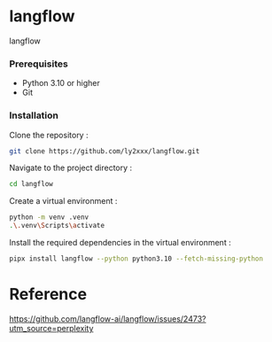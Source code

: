 # langflow
langflow

### Prerequisites
- Python 3.10 or higher
- Git

### Installation
Clone the repository :
```bash
git clone https://github.com/ly2xxx/langflow.git
```

Navigate to the project directory :
```bash
cd langflow
```

Create a virtual environment :
```bash
python -m venv .venv
.\.venv\Scripts\activate
```

Install the required dependencies in the virtual environment :
```bash
pipx install langflow --python python3.10 --fetch-missing-python
```

# Reference
https://github.com/langflow-ai/langflow/issues/2473?utm_source=perplexity

